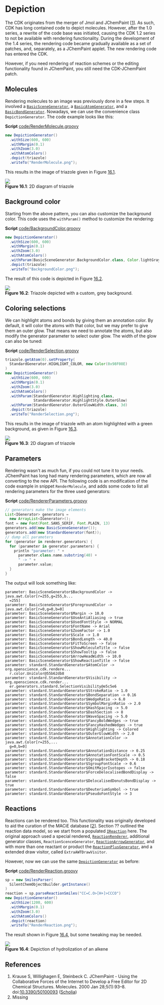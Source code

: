 <a name="sec:ch:depiction"></a>
# Depiction

The CDK originates from the merger of Jmol and <a name="tp1">JChemPaint</a> [<a href="#citeref1">1</a>]. As such, CDK has long
contained code to depict molecules. However, after the 1.0 series, a rewrite of the code base
was initiated, causing the CDK 1.2 series to not be available with <a name="tp2">rendering</a> functionality.
During the development of the 1.4 series, the rendering code became gradually available as
a set of patches, and, separately, as a JChemPaint applet. The new rendering code has
entered the CDK.

However, if you need rendering of reaction schemes or the editing functionality found
in JChemPaint, you still need the <a name="tp3">CDK-JChemPaint</a> patch.

## Molecules

Rendering molecules to an image was previously done in a few steps. It involved 
a [`BasicSceneGenerator`](http://cdk.github.io/cdk/latest/docs/api/org/openscience/cdk/renderer/generators/BasicSceneGenerator.html), a [`BasicAtomGenerator`](http://cdk.github.io/cdk/latest/docs/api/org/openscience/cdk/renderer/generators/BasicAtomGenerator.html), and a
[`BasicBondGenerator`](http://cdk.github.io/cdk/latest/docs/api/org/openscience/cdk/renderer/generators/BasicBondGenerator.html).
Nowadays, we can use the convenience class `DepictionGenerator`.
The code example looks like this:

**Script** [code/RenderMolecule.groovy](code/RenderMolecule.code.md)
```groovy
new DepictionGenerator()
  .withSize(600, 600)
  .withMargin(0.1)
  .withZoom(3.0)
  .withAtomColors()
  .depict(triazole)
  .writeTo("RenderMolecule.png");
```

This results in the image of triazole given in Figure [16.1](#fig:fig:triazole).

<a name="fig:fig:triazole"></a>
![](images/generated/RenderMolecule.png)
<br />**Figure 16.1**: 2D diagram of triazole

## Background color

Starting from the above pattern, you can also customize the <a name="tp4">background color</a>.
This code uses the `withParam()` method to customize the rendering:

**Script** [code/BackgroundColor.groovy](code/BackgroundColor.code.md)
```groovy
new DepictionGenerator()
  .withSize(600, 600)
  .withMargin(0.1)
  .withZoom(3.0)
  .withAtomColors()
  .withParam(BasicSceneGenerator.BackgroundColor.class, Color.lightGray)
  .depict(triazole)
  .writeTo("BackgroundColor.png");
```

The result of this code is depicted in Figure [16.2](#fig:fig:backgroundColor).

<a name="fig:fig:backgroundColor"></a>
![](images/generated/BackgroundColor.png)
<br />**Figure 16.2**: Triazole depicted with a custom, grey background.

## Coloring selections

We can highlight atoms and bonds by giving them an annotation color. By default, it will color
the atoms with that color, but we may prefer to give them an outer glow. That means we need
to annotate the atoms, but also modify the generator parameter to select outer glow. The
width of the glow can also be tuned:

**Script** [code/RenderSelection.groovy](code/RenderSelection.code.md)
```groovy
triazole.getAtom(0).setProperty(
  StandardGenerator.HIGHLIGHT_COLOR, new Color(0x98F08E)
)
new DepictionGenerator()
  .withSize(600, 600)
  .withMargin(0.1)
  .withZoom(3.0)
  .withAtomColors()
  .withParam(StandardGenerator.Highlighting.class,
             StandardGenerator.HighlightStyle.OuterGlow)
  .withParam(StandardGenerator.OuterGlowWidth.class, 3d)
  .depict(triazole)
  .writeTo("RenderSelection.png");
```

This results in the image of triazole with an atom highlighted with a green background,
as given in Figure [16.3](#fig:fig:triazoleSelection).

<a name="fig:fig:triazoleSelection"></a>
![](images/generated/RenderSelection.png)
<br />**Figure 16.3**: 2D diagram of triazole


## Parameters

Rendering wasn't as much fun, if you could not tune it to your needs. JChemPaint
has long had many rendering parameters, which are now all converting to the new
API. The following code is an modification of the code example in
snippet `RenderMolecule`, and adds some
code to list all rendering parameters for the three used generators:

**Script** [code/RendererParameters.groovy](code/RendererParameters.code.md)
```groovy
// generators make the image elements
List<IGenerator> generators =
  new ArrayList<IGenerator>();
font = new Font(Font.SANS_SERIF, Font.PLAIN, 13)
generators.add(new BasicSceneGenerator());
generators.add(new StandardGenerator(font));
// dump all parameters
for (generator in renderer.generators) {
  for (parameter in generator.parameters) {
    println "parameter: " +
      parameter.class.name.substring(40) +
      " -> " +
      parameter.value;
  }
}
```

The output will look something like:

```plain
parameter: BasicSceneGenerator$BackgroundColor -> java.awt.Color[r=255,g=255,b...
  =255]
parameter: BasicSceneGenerator$ForegroundColor -> java.awt.Color[r=0,g=0,b=0]
parameter: BasicSceneGenerator$Margin -> 10.0
parameter: BasicSceneGenerator$UseAntiAliasing -> true
parameter: BasicSceneGenerator$UsedFontStyle -> NORMAL
parameter: BasicSceneGenerator$FontName -> Arial
parameter: BasicSceneGenerator$ZoomFactor -> 1.0
parameter: BasicSceneGenerator$Scale -> 1.0
parameter: BasicSceneGenerator$BondLength -> 40.0
parameter: BasicSceneGenerator$FitToScreen -> false
parameter: BasicSceneGenerator$ShowMoleculeTitle -> false
parameter: BasicSceneGenerator$ShowTooltip -> false
parameter: BasicSceneGenerator$ArrowHeadWidth -> 10.0
parameter: BasicSceneGenerator$ShowReactionTitle -> false
parameter: standard.StandardGenerator$AtomColor -> org.openscience.cdk.rendere...
  r.color.UniColor@55b62db8
parameter: standard.StandardGenerator$Visibility -> org.openscience.cdk.render...
  er.generators.standard.SelectionVisibility@e5c5e6
parameter: standard.StandardGenerator$StrokeRatio -> 1.0
parameter: standard.StandardGenerator$BondSeparation -> 0.16
parameter: standard.StandardGenerator$WedgeRatio -> 6.0
parameter: standard.StandardGenerator$SymbolMarginRatio -> 2.0
parameter: standard.StandardGenerator$HashSpacing -> 5.0
parameter: standard.StandardGenerator$DashSection -> 8
parameter: standard.StandardGenerator$WaveSpacing -> 5.0
parameter: standard.StandardGenerator$FancyBoldWedges -> true
parameter: standard.StandardGenerator$FancyHashedWedges -> true
parameter: standard.StandardGenerator$Highlighting -> Colored
parameter: standard.StandardGenerator$OuterGlowWidth -> 2.0
parameter: standard.StandardGenerator$AnnotationColor -> java.awt.Color[r=255,...
  g=0,b=0]
parameter: standard.StandardGenerator$AnnotationDistance -> 0.25
parameter: standard.StandardGenerator$AnnotationFontScale -> 0.5
parameter: standard.StandardGenerator$SgroupBracketDepth -> 0.18
parameter: standard.StandardGenerator$SgroupFontScale -> 0.6
parameter: standard.StandardGenerator$OmitMajorIsotopes -> false
parameter: standard.StandardGenerator$ForceDelocalisedBondDisplay -> false
parameter: standard.StandardGenerator$DelocalisedDonutsBondDisplay -> true
parameter: standard.StandardGenerator$DeuteriumSymbol -> true
parameter: standard.StandardGenerator$PseudoFontStyle -> 3
```

## Reactions

Reactions can be rendered too. This functionality was originally developed to aid the curation of
the MACiE database [<a href="#citeref2">2</a>]. Section ?? outlined the
reaction data model, so we start from a populated [`IReaction`](http://cdk.github.io/cdk/latest/docs/api/org/openscience/cdk/interfaces/IReaction.html)
here. The original approach used a special rendered, [`ReactionRenderer`](http://cdk.github.io/cdk/latest/docs/api/org/openscience/cdk/renderer/ReactionRenderer.html), additional generator classes,
`ReactionScenceGenerator`, [`ReactionArrowGenerator`](http://cdk.github.io/cdk/latest/docs/api/org/openscience/cdk/renderer/generators/ReactionArrowGenerator.html), and with more than one reactant or
product the [`ReactionPlusGenerator`](http://cdk.github.io/cdk/latest/docs/api/org/openscience/cdk/renderer/generators/ReactionPlusGenerator.html), and a extended draw visitor, called `ExtraAWTDrawVisitor`.

However, now we can use the same [`DepictionGenerator`](http://cdk.github.io/cdk/latest/docs/api/org/openscience/cdk/depict/DepictionGenerator.html) as before:

**Script** [code/RenderReaction.groovy](code/RenderReaction.code.md)
```groovy
sp = new SmilesParser(
  SilentChemObjectBuilder.getInstance()
)
reaction = sp.parseReactionSmiles("CC=C.O>[H+]>CCCO")
new DepictionGenerator()
  .withSize(1200, 600)
  .withMargin(0.1)
  .withZoom(3.0)
  .withAtomColors()
  .depict(reaction)
  .writeTo("RenderReaction.png");
```

The result shown in Figure [16.4](#fig:fig:RenderReaction), but some tweaking may be needed.

<a name="fig:fig:RenderReaction"></a>
![](images/generated/RenderReaction.png)
<br />**Figure 16.4**: Depiction of hydrolization of an alkene

## References

1. <a name="citeref1"></a>Krause S, Willighagen E, Steinbeck C. JChemPaint - Using the Collaborative Forces of the Internet to Develop a Free Editor for 2D Chemical Structures. Molecules. 2000 Jan 28;5(1):93–8.  doi:[10.3390/50100093](https://doi.org/10.3390/50100093) ([Scholia](https://scholia.toolforge.org/doi/10.3390/50100093))
2. <a name="citeref2"></a>Missing

